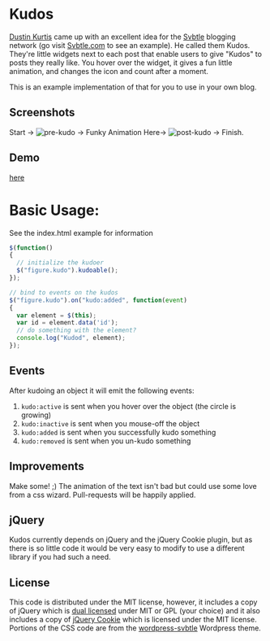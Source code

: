 # Kudos

[Dustin Kurtis](http://dustincurtis.com/) came up with an excellent idea for the [Svbtle](http://svbtle.com) blogging network (go visit [Svbtle.com](http://Svbtle.com/) to see an example). He called them Kudos. They're little widgets next to each post that enable users to give "Kudos" to posts they really like. You hover over the widget, it gives a fun little animation, and changes the icon and count after a moment.

This is an example implementation of that for you to use in your own blog.

## Screenshots
Start ->
![pre-kudo](https://github.com/masukomi/kudos/raw/master/screenshots/zero_kudos.jpg)
-> Funky Animation Here->
![post-kudo](https://github.com/masukomi/kudos/raw/master/screenshots/kudo_given.jpg)
-> Finish.

## Demo
[here](http://masukomi.github.com/kudos/)

# Basic Usage:

See the index.html example for information

```js
$(function()
{
  // initialize the kudoer
  $("figure.kudo").kudoable();
});

// bind to events on the kudos
$("figure.kudo").on("kudo:added", function(event)
{
  var element = $(this);
  var id = element.data('id');
  // do something with the element?
  console.log("Kudod", element);
});

```

## Events

After kudoing an object it will emit the following events:

1. `kudo:active` is sent when you hover over the object (the circle is growing)
2. `kudo:inactive` is sent when you mouse-off the object
3. `kudo:added` is sent when you successfully kudo something
4. `kudo:removed` is sent when you un-kudo something

## Improvements
Make some!  ;)
The animation of the text isn't bad but could use some love from a css wizard. Pull-requests will be happily applied.

## jQuery
Kudos currently depends on jQuery and the jQuery Cookie plugin, but as there is so little code it would be very easy to modify to use a different library if you had such a need.

## License
This code is distributed under the MIT license, however, it includes a copy of jQuery which is [dual licensed](http://jquery.org/license/) under MIT or GPL (your choice) and it also includes a copy of [jQuery Cookie](https://github.com/carhartl/jquery-cookie) which is licensed under the MIT license. Portions of the CSS code are from the [wordpress-svbtle](https://github.com/scavone/wordpress-svbtle) Wordpress theme.
